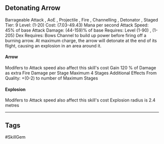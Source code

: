 ## Detonating Arrow
Barrageable
Attack , AoE , Projectile , Fire , Channelling , Detonator , Staged
Tier: 9
Level: (1-20)
Cost: (7.03-49.43) Mana per second
Attack Speed: 45% of base
Attack Damage: (44-159)% of base
Requires: Level (1-90) , (1-205) Dex
Requires: Bows
Channel to build up power before firing off a burning arrow. At maximum charge, the arrow will detonate at the end of its flight, causing an explosion in an area around it.
#### Arrow
Modifers to Attack speed also affect this skill's cost
Gain 120 % of Damage as extra Fire Damage per Stage Maximum 4 Stages
Additional Effects From Quality:
+(0-2) to number of Maximum Stages
#### Explosion
Modifers to Attack speed also affect this skill's cost
Explosion radius is 2.4 metres

---
## Tags
#SkillGem
